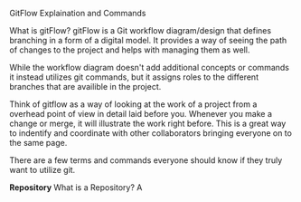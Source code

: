 GitFlow Explaination and Commands

What is gitFlow?
gitFlow is a Git workflow diagram/design that defines branching in a form of a digital model. It provides a way of seeing the path of changes to the project and helps with managing them as well. 

While the workflow diagram doesn't add additional concepts or commands it instead utilizes git commands, but it assigns roles to the different branches that are availible in the project. 

Think of gitflow as a way of looking at the work of a project from a overhead point of view in detail laid before you. Whenever you make a change or merge, it will illustrate the work right before. This is a great way to indentify and coordinate with other collaborators bringing everyone on to the same page. 

There are a few terms and commands everyone should know if they truly want to utilize git.

**Repository**
What is a Repository? A 


